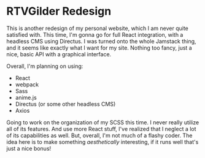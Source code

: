 # RTVGilder Redesign
This is another redesign of my personal website, which I am never quite satisfied with. This time, I'm gonna go for full React integration, with a headless CMS using Directus. I was turned onto the whole Jamstack thing, and it seems like exactly what I want for my site. Nothing too fancy, just a nice, basic API with a graphical interface.

  Overall, I'm planning on using:

- React
- webpack
- Sass
- anime.js
- Directus (or some other headless CMS)
- Axios

Going to work on the organization of my SCSS this time. I never really utilize all of its features. And use more React stuff, I've realized that I neglect a lot of its capabilities as well. But, overall, I'm not much of a flashy coder. The idea here is to make something _aesthetically_ interesting, if it runs well that's just a nice bonus!
